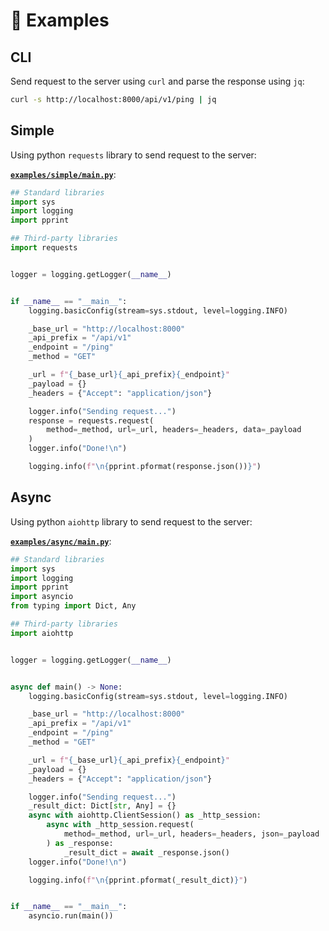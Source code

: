 # 🚸 Examples

## CLI

Send request to the server using `curl` and parse the response using `jq`:

```sh
curl -s http://localhost:8000/api/v1/ping | jq
```

## Simple

Using python `requests` library to send request to the server:

[**`examples/simple/main.py`**](https://github.com/bybatkhuu/rest.fastapi-template/blob/main/examples/simple/main.py):

```python
## Standard libraries
import sys
import logging
import pprint

## Third-party libraries
import requests


logger = logging.getLogger(__name__)


if __name__ == "__main__":
    logging.basicConfig(stream=sys.stdout, level=logging.INFO)

    _base_url = "http://localhost:8000"
    _api_prefix = "/api/v1"
    _endpoint = "/ping"
    _method = "GET"

    _url = f"{_base_url}{_api_prefix}{_endpoint}"
    _payload = {}
    _headers = {"Accept": "application/json"}

    logger.info("Sending request...")
    response = requests.request(
        method=_method, url=_url, headers=_headers, data=_payload
    )
    logger.info("Done!\n")

    logging.info(f"\n{pprint.pformat(response.json())}")
```

## Async

Using python `aiohttp` library to send request to the server:

[**`examples/async/main.py`**](https://github.com/bybatkhuu/rest.fastapi-template/blob/main/examples/async/main.py):

```python
## Standard libraries
import sys
import logging
import pprint
import asyncio
from typing import Dict, Any

## Third-party libraries
import aiohttp


logger = logging.getLogger(__name__)


async def main() -> None:
    logging.basicConfig(stream=sys.stdout, level=logging.INFO)

    _base_url = "http://localhost:8000"
    _api_prefix = "/api/v1"
    _endpoint = "/ping"
    _method = "GET"

    _url = f"{_base_url}{_api_prefix}{_endpoint}"
    _payload = {}
    _headers = {"Accept": "application/json"}

    logger.info("Sending request...")
    _result_dict: Dict[str, Any] = {}
    async with aiohttp.ClientSession() as _http_session:
        async with _http_session.request(
            method=_method, url=_url, headers=_headers, json=_payload
        ) as _response:
            _result_dict = await _response.json()
    logger.info("Done!\n")

    logging.info(f"\n{pprint.pformat(_result_dict)}")


if __name__ == "__main__":
    asyncio.run(main())
```
